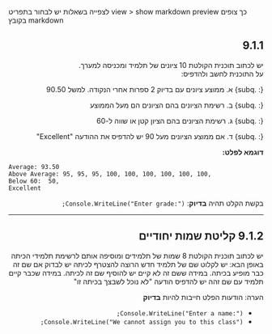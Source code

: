 ﻿לצפייה בשאלות יש לבחור בתפריט
view > show markdown preview
כך צופים בקובץ 
markdown



<div dir="rtl" style="text-align: right;">

## 9.1.1
יש לכתוב תוכנית הקולטת 10 ציונים של תלמיד ומכניסה למערך.   
על התוכנית לחשב ולהדפיס:

{: .subq}
א. ממוצע ציונים עם בדיוק 2 ספרות אחרי הנקודה. למשל 90.50 
 
{: .subq}
ב. רשימת הציונים בהם הציונים הם מעל הממוצע

{: .subq}
ג. רשימת הציונים בהם הציון קטן או שווה ל-60

{: .subq}
ד. אם ממוצע הציונים מעל 90 יש להדפיס את ההודעה "Excellent"

**דוגמא לפלט:**
<div dir="ltr" style="text-align: left;">

```
Average: 93.50 
Above Average: 95, 95, 95, 100, 100, 100, 100, 100, 100, 
Below 60:  50,
Excellent
```

</div>

בקשת הקלט תהיה **בדיוק**:
`Console.WriteLine("Enter grade:");`

 
---


## 9.1.2 קליטת שמות יחודיים
יש לכתוב תוכנית הקולטת 8 שמות של תלמידים ומוסיפה אותם לרשימת תלמידי הכיתה באופן הבא:
יש לקלוט שם של תלמיד חדש הרוצה להצטרף לכיתה
יש לבדוק אם שם זה כבר מופיע בכיתה.
במידה ששם זה לא קיים יש להוסיף שם זה לכיתה.
במידה שכבר קיים תלמיד עם שם זהה יש להדפיס הודעה "לא נוכל לשבצך בכיתה זו"

הערה: הודעות הפלט חייבות להיות **בדיוק**
- `Console.WriteLine("Enter a name:");`
- `Console.WriteLine("We cannot assign you to this class");`

</div>